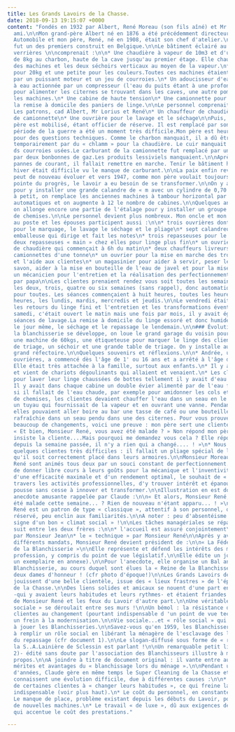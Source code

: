 ```yaml
---
title: Les Grands Lavoirs de la Chasse.
date: 2018-09-13 19:15:07 +0000
content: "Fondés en 1932 par Albert, René Moreau (son fils aîné) et Mr Lorius, un
  ami.\n\nMon grand-père Albert né en 1876 a été précédemment directeur chez Minerva
  Automobile et mon père, René, né en 1908, était son chef d'atelier.\n\nCe lavoir
  fut un des premiers construit en Belgique.\n\nLe bâtiment éclairé au nord par des
  verrières \n\ncomprenait :\n\n* Une chaudière à vapeur de 10m3 et d'une pression
  de 8kg au charbon, haute de la cave jusqu'au premier étage. Elle chauffait l'eau
  des machines et les deux séchoirs verticaux au moyen de la vapeur.\n* Trois essoreuses
  pour 20kg et une petite pour les couleurs.Toutes ces machines étaient actionnées
  par un puissant moteur et un jeu de courroies.\n* Un adoucisseur d'eau\n* Une pompe
  à eau actionnée par un compresseur (l'eau du puits étant à une profondeur de 60m)
  pour alimenter les citernes se trouvant dans les caves, une autre pompe pour alimenter
  les machines.\n* Une cabine de haute tension\n* Une camionnette pour la prise et
  la remise à domicile des paniers de linge.\n\nLe personnel comprenait à cette époque :\n\n*
  Les patrons, cad Albert, Mr Lorius et René\n* Un chauffeur de chaudière\n* Un chauffeur
  de camionnette\n* Une ouvrière pour le lavage et le séchage\n\nPuis, en 1939, mon
  père est mobilisé, étant officier de réserve. Il est remplacé par son frère Jean.\n\nLa
  période de la guerre a été un moment très difficile.Mon père est heureusement revenu
  pour des questions techniques. Comme le charbon manquait, il a dû être remplacé
  temporairement par du « chlamm » pour la chaudière. Le cuir manquait pour le remplacement
  ds courroies usées.Le carburant de la camionnette fut remplacé par un gazogène puis
  par deux bonbonnes de gaz.Les produits lessiviels manquaient.\n\nAprès les fréquentes
  pannes de courant, il fallait remettre en marche. Tenir le bâtiment hors gel en
  hiver était difficile vu le manque de carburant.\n\nLa paix enfin revenue, le lavoir
  peut de nouveau évoluer et vers 1947, comme mon père voulait toujours être à la
  pointe du progrès, le lavoir a eu besoin de se transformer.\n\nOn y agrandit l'étage
  pour y installer une grande calandre de « m avec un cylindre de 0,70 de diamètre.\n\nPetit
  à petit, on remplace les anciennes machines à tambour horizontal par des machines
  automatiques et on augmente à 12 le nombre de cabines.\n\nQuelques années plus tard,
  on allonge encore une partie de l'étalage pour y installer un groupe de repassage
  de chemises.\n\nLe personnel devient plus nombreux. Mon oncle et mon père sont toujours
  au poste et les épouses participent aussi :\n\n* trois ouvrières dont une responsable
  pour le marquage, le lavage le séchage et le pliage\n* sept calandreuses\n* une
  emballeuse qui dirige et fait les notes\n* trois repasseuses pour le groupe chemises\n*
  deux repasseuses « main » chez elles pour linge plus fin\n* un ouvrier chauffeur
  de chaudière qui commençait à 6h du matin\n* deux chauffeurs livreurs pour les deux
  camionnettes d'une tonne\n* un ouvrier pour la mise en marche des trois essoreuses
  et l'aide aux clientes\n* un magasinier pour aider à servir, peser les sachets de
  savon, aider à la mise en bouteille de l'eau de javel et pour la mise en ordre\n*
  un mécanicien pour l'entretien et la réalisation des perfectionnements imaginés
  par papa\n\nLes clientes prenaient rendez vous soit toutes les semaines, ou toutes
  les deux, trois, quatre ou six semaines (sans rappel), donc automatiquement un fois
  pour toutes. Les séances commençaient à huit heures, toutes les heures jusqu'à seize
  heures, les lundis, mardis, mercredis et jeudis.\n\nLe vendredi était pour la finition,
  les retours du linge fini et l'entretien et les transformations éventuelles.\n\nLe
  samedi, c'était ouvert le matin mais une fois par mois, il y avait également des
  séances de lavage.La remise à domicile du linge essoré et donc humide se faisait
  le jour même, le séchage et le repassage le lendemain.\n\n### Évolution.\n\nEn 1955,
  la blanchisserie se développe, on loue le grand garage du voisin pour y installer
  une machine de 60kgs, une étiqueteuse pour marquer le linge des clients, des bacs
  de triage, un séchoir et une grande table de triage. On y installe aussi un plus
  grand réfectoire.\n\nQuelques souvenirs et réflexions.\n\n* Andrée, une des premières
  ouvrières, a commencé dès l'âge de 1' ou 16 ans et a arrêté à l'âge de sa pension.
  Elle était très attachée à la famille, surtout aux enfants.\n* Il y avait un va
  et vient de chariots dégoulinants qui allaient et venaient.\n* Les clientes venaient
  pour laver leur linge chaussées de bottes tellement il y avait d'eau sur le sol.\n*
  Il y avait dans chaque cabine un double évier alimenté par de l'eau froide et donc,
  si il fallait de l'eau chaude, par exemple pour amidonner les cols et les manchettes
  de chemises, les clientes devaient chauffer l'eau dans un seau en le glissant sous
  un tuyau qui fournissait de la vapeur et en ouvrant une vanne. Pendant leur lessive,
  elles pouvaient aller boire au bar une tasse de café ou une bouteille de limonade
  rafraîchie dans un seau pendu dans une des citernes. Pour vous prouver qu'il y avait
  beaucoup de changements, voici une preuve : mon père sert une cliente qui lui demande :
  « Et bien, Monsieur René, vous avez été malade ? » Non répond mon père. Mais si,
  insiste la cliente....Mais pourquoi me demandez vous cela ? Elle répond : « Mais
  depuis la semaine passée, il n'y a rien qui a changé.... ! »\n* Nous avions aussi
  quelques clientes très difficiles : il fallait un pliage spécial de leur linge pour
  qu'il soit correctement placé dans leurs armoires.\n\nMonsieur Moreau et son fils
  René sont animés tous deux par un souci constant de perfectionnement.\n\nUne manière
  de donner libre cours à leurs goûts pour la mécanique et l'inventivité entre l'objectif
  d'une efficacité maximale et d'un rendement optimal, le souhait de « se réaliser »à
  travers les activités professionnelles, d'y trouver intérêt et épanouissement, les
  pousse sans cesse à innover et transformer.\n\nIllustration en est donnée par cette
  anecdote amusante rappelée par Claude :\n\n« Et alors, Monsieur René, vous avez
  été malade cette semaine... ? Rien de nouveau n'étant apparu... ! »\n\nMonsieur
  René est un patron de type « classique », attentif à son personnel, ouvert mais
  réservé, peu enclin aux familiarités.\n\nA noter : peu d'absentéisme aux Lavoirs,
  signe d'un bon « climat social » !\n\nLes tâches managériales se répartissent comme
  suit entre les deux frères :\n\n* l'accueil est assuré conjointement\n* l'administratif
  par Monsieur Jean\n* le « technique » par Monsieur René\n\nAprès y avoir exercé
  différents mandats, Monsieur René devient président de :\n\n« La Fédération nationale
  de la Blanchisserie »\n\nElle représente et défend les intérêts des mondes de la
  profession, y compris du point de vue législatif.\n\nElle édite un journal (cfr
  un exemplaire en annexe).\n\nPour l'anecdote, elle organise un Bal annuel de la
  Blanchisserie, au cours duquel sont élues la « Reine de la Blanchisserie » et ses
  deux dames d'honneur ! (cfr photo d'époque!)\n\nLes Grands Lavoirs de la Chasse
  jouissent d'une belle clientèle, issue des « lieux frastres » de l'époque, quartier
  de la Chasse.\n\nDes liens solides et amicaux se nouent d'une part entre les clientes
  -qui y avaient leurs habitudes et leurs rythmes- et étaient friandes des conseils
  de Monsieur René et les feux du Lavoir d'autre part.\n\nUne véritable petite « vie
  sociale » se déroulait entre ses murs !\n\nUn bémol : la résistance de certaines
  clientes au changement (pourtant indispensable d 'un point de vue technique) reste
  un frein à la modernisation.\n\nVie sociale...et « rôle social » qui seront appelés
  à jouer les Blanchisseries.\n\nSavez-vous qu'en 1959, les Blanchisseries sont appelées
  à remplir un rôle social en libérant la ménagère de l'esclavage des lessives et
  du repassage (cfr document 1).\n\nLe slogan-diffusé sous forme de « réclame » par
  la S..A.Lainière de Sclessin est parlant !\n\nUn remarquable petit livret (cfr document
  2)- édité sans doute par l'association des Blanchisseurs illustre à merveille ce
  propos.\n\nA joindre à titre de document original : il vante entre autre tous les
  mérites et avantages du « blanchissage lors du ménage ».\n\nPendant une dizaine
  d'années, Claude gère en même temps le Super Cleaning de la Chasse et les Lavoirs.\n\nCeux-ci
  connaissent une évolution difficile, due à différentes causes :\n\n* La réticence
  de certaines clientes à « changer leurs habitudes », ce qui freine la modernisation
  indispensable (voir plus haut).\n* Le coût du personnel, en constante augmentation.\n*
  Le manque de place, problème existant depuis les débuts du Lavoir, pour y installer
  de nouvelles machines.\n* Le travail « de luxe », dû aux exigences de la clientèle,
  qui accentue le coût des prestations."

---
```


